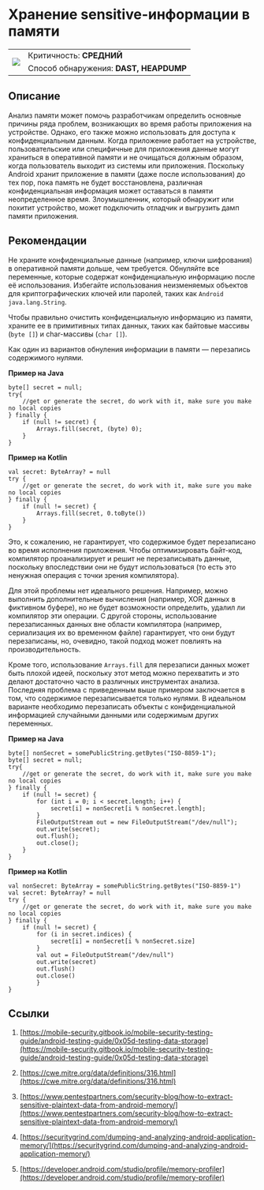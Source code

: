 # Хранение sensitive-информации в памяти

<table class='noborder'>
    <colgroup>
      <col/>
      <col/>
    </colgroup>
    <tbody>
      <tr>
        <td rowspan="2"><img src="../../../img/defekt_srednij.png"/></td>
        <td>Критичность:<strong> СРЕДНИЙ</strong></td>
      </tr>
      <tr>
        <td>Способ обнаружения:<strong> DAST, HEAPDUMP</strong></td>
      </tr>
    </tbody>
</table>

## Описание

Анализ памяти может помочь разработчикам определить основные причины ряда проблем, возникающих во время работы приложения на устройстве. Однако, его также можно использовать для доступа к конфиденциальным данным. Когда приложение работает на устройстве, пользовательские или специфичные для приложения данные могут храниться в оперативной памяти и не очищаться должным образом, когда пользователь выходит из системы или приложения. Поскольку Android хранит приложение в памяти (даже после использования) до тех пор, пока память не будет восстановлена, различная конфиденциальная информация может оставаться в памяти неопределенное время. Злоумышленник, который обнаружит или похитит устройство, может подключить отладчик и выгрузить дамп памяти приложения.

## Рекомендации

Не храните конфиденциальные данные (например, ключи шифрования) в оперативной памяти дольше, чем требуется. Обнуляйте все переменные, которые содержат конфиденциальную информацию после её использования. Избегайте использования неизменяемых объектов для криптографических ключей или паролей, таких как `Android java.lang.String`.

Чтобы правильно очистить конфиденциальную информацию из памяти, храните ее в примитивных типах данных, таких как байтовые массивы (`byte []`) и char-массивы (`char []`).

Как один из вариантов обнуления информации в памяти — перезапись содержимого нулями.

**Пример на Java**

    byte[] secret = null;
    try{
        //get or generate the secret, do work with it, make sure you make no local copies
    } finally {
        if (null != secret) {
            Arrays.fill(secret, (byte) 0);
        }
    }

**Пример на Kotlin**

    val secret: ByteArray? = null
    try {
        //get or generate the secret, do work with it, make sure you make no local copies
    } finally {
        if (null != secret) {
            Arrays.fill(secret, 0.toByte())
        }
    }

Это, к сожалению, не гарантирует, что содержимое будет перезаписано во время исполнения приложения. Чтобы оптимизировать байт-код, компилятор проанализирует и решит не перезаписывать данные, поскольку впоследствии они не будут использоваться (то есть это ненужная операция с точки зрения компилятора).

Для этой проблемы нет идеального решения. Например, можно выполнить дополнительные вычисления (например, XOR данных в фиктивном буфере), но не будет возможности определить, удалил ли компилятор эти операции. С другой стороны, использование перезаписанных данных вне области компилятора (например, сериализация их во временном файле) гарантирует, что они будут перезаписаны, но, очевидно, такой подход может повлиять на производительность.

Кроме того, использование `Arrays.fill` для перезаписи данных может быть плохой идеей, поскольку этот метод можно перехватить и это делают достаточно часто в различных инструментах анализа. Последняя проблема с приведенным выше примером заключается в том, что содержимое перезаписывается только нулями. В идеальном варианте необходимо перезаписать объекты с конфиденциальной информацией случайными данными или содержимым других переменных.

**Пример на Java**

    byte[] nonSecret = somePublicString.getBytes("ISO-8859-1");
    byte[] secret = null;
    try{
        //get or generate the secret, do work with it, make sure you make no local copies
    } finally {
        if (null != secret) {
            for (int i = 0; i < secret.length; i++) {
                secret[i] = nonSecret[i % nonSecret.length];
            }
            FileOutputStream out = new FileOutputStream("/dev/null");
            out.write(secret);
            out.flush();
            out.close();
        }
    }

**Пример на Kotlin**

    val nonSecret: ByteArray = somePublicString.getBytes("ISO-8859-1")
    val secret: ByteArray? = null
    try {
        //get or generate the secret, do work with it, make sure you make no local copies
    } finally {
        if (null != secret) {
            for (i in secret.indices) {
                secret[i] = nonSecret[i % nonSecret.size]
            }
            val out = FileOutputStream("/dev/null")
            out.write(secret)
            out.flush()
            out.close()
            }
    }

## Ссылки

1. [https://mobile-security.gitbook.io/mobile-security-testing-guide/android-testing-guide/0x05d-testing-data-storage](https://mobile-security.gitbook.io/mobile-security-testing-guide/android-testing-guide/0x05d-testing-data-storage)

2. [https://cwe.mitre.org/data/definitions/316.html](https://cwe.mitre.org/data/definitions/316.html)

3. [https://www.pentestpartners.com/security-blog/how-to-extract-sensitive-plaintext-data-from-android-memory/](https://www.pentestpartners.com/security-blog/how-to-extract-sensitive-plaintext-data-from-android-memory/)

4. [https://securitygrind.com/dumping-and-analyzing-android-application-memory/](https://securitygrind.com/dumping-and-analyzing-android-application-memory/)

5. [https://developer.android.com/studio/profile/memory-profiler](https://developer.android.com/studio/profile/memory-profiler)